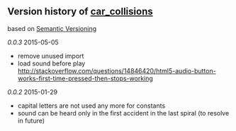 ## Version history of [car_collisions](https://github.com/dzenanr/car_collisions)

based on [Semantic Versioning](http://semver.org/)

*0.0.3* 2015-05-05

+ remove unused import
+ load sound before play
  http://stackoverflow.com/questions/14846420/html5-audio-button-works-first-time-pressed-then-stops-working

*0.0.2* 2015-01-29

+ capital letters are not used any more for constants
+ sound can be heard only in the first accident in the last spiral (to resolve in future)



